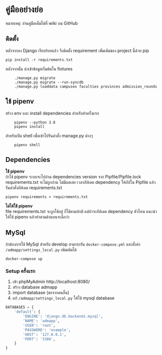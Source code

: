 # คู่มืออย่างย่อ

หมายเหตุ: อ่านคู่มือเต็มได้ที่ wiki บน GitHub

## ติดตั้ง

หลังจากลง Django เรียบร้อยแล้ว จึงติดตั้ง requirement เพิ่มเติมของ project นี้ด้วย pip

    pip install -r requirements.txt

หลังจากนั้น นำเข้าข้อมูลเริ่มต้นใน fixtures

```
    ./manage.py migrate
    ./manage.py migrate --run-syncdb
    ./manage.py loaddata campuses faculties provinces admission_rounds
```


## ใช้ pipenv
สร้าง env และ install dependencies สำหรับทำครั้งแรก
```
    pipenv --python 3.8
    pipenv install
```
สำหรับเปิด shell เพื่อเข้าไปรันคำสั่ง manage.py ต่างๆ
```
    pipenv shell
```


## Dependencies
**ใช้ pipenv**  
ถ้าใช้ pipenv ระบบจะไปอ่าน dependencies version จาก Pipfile/Pipfile.lock  
requirements.txt จะไม่ถูกอ่าน ไม่มีผลเลย เวลาอัปเดต dependency ให้อัปใน Pipfile แล้วรันคำสั่งอัปเดต requirements.txt
```shell
pipenv requirements > requirements.txt
```
**ไม่ได้ใช้ pipenv**  
file requirements.txt จะถูกใช้อยู่ ก็ใช้ตามปกติ แต่ถ้าจะอัปเดต dependency ตัวไหน แนะนำให้ใช้ pipenv แล้วทำตามด้านบนจะดีกว่า


## MySql
ถ้าต้องการใช้ MySql สำหรับ develop สามารถรัน `docker-compose.yml` และตั้งค่า `/admapp/settings_local.py` เพิมเติมได้
```shell
docker-compose up
```

### Setup ครั้งแรก
1. เข้า phpMyAdmin http://localhost:8080/  
2. สร้าง database admapp
3. import database (ขอจากคนอื่น)
4. แก้ `/admapp/settings_local.py` ให้ใช้ mysql database
```python
DATABASES = {
    'default': {
        'ENGINE': 'django.db.backends.mysql',
        'NAME': 'admapp',
        'USER': 'root',
        'PASSWORD': 'example',
        'HOST': '127.0.0.1',
        'PORT': '3306',
    }
}
```
